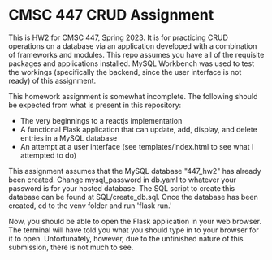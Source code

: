 # CMSC 447 CRUD Assignment
This is HW2 for CMSC 447, Spring 2023. It is for practicing CRUD operations on a database via an application developed with a combination of frameworks and modules. This repo assumes you have all of the requisite packages and applications installed. MySQL Workbench was used to test the workings (specifically the backend, since the user interface is not ready) of this assignment.

This homework assignment is somewhat incomplete. The following should be expected from what is present in this repository:
- The very beginnings to a reactjs implementation
- A functional Flask application that can update, add, display, and delete entries in a MySQL database
- An attempt at a user interface (see templates/index.html to see what I attempted to do)

This assignment assumes that the MySQL database "447_hw2" has already been created. Change mysql_password in db.yaml to whatever your password is for your hosted database. The SQL script to create this database can be found at SQL/create_db.sql. Once the database has been created, cd to the venv folder and run 'flask run.'

Now, you should be able to open the Flask application in your web browser. The terminal will have told you what you should type in to your browser for it to open. Unfortunately, however, due to the unfinished nature of this submission, there is not much to see.
